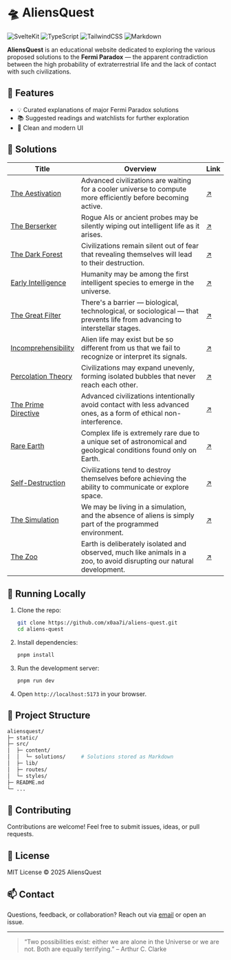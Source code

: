# 🛸 AliensQuest

![SvelteKit](https://img.shields.io/badge/SvelteKit-23272f.svg?logo=svelte&logoColor=f1413d)
![TypeScript](https://img.shields.io/badge/TypeScript-23272f.svg?style=flat&logo=typescript&logoColor=358ef1)
![TailwindCSS](https://img.shields.io/badge/TailwindCSS-23272f.svg?style=flat&logo=tailwind-css&logoColor=38bdf8)
![Markdown](https://img.shields.io/badge/Markdown-23272f?style=flat&logo=markdown&logoColor=white)

**AliensQuest** is an educational website dedicated to exploring the various proposed solutions to the **Fermi Paradox** — the apparent contradiction between the high probability of extraterrestrial life and the lack of contact with such civilizations.

## 🚀 Features

- 💡 Curated explanations of major Fermi Paradox solutions
- 📚 Suggested readings and watchlists for further exploration
- 🎨 Clean and modern UI

## 🌌 Solutions

| Title                                                                       | Overview                                                                                                                   | Link                                                                                  |
| --------------------------------------------------------------------------- | -------------------------------------------------------------------------------------------------------------------------- | ------------------------------------------------------------------------------------- |
| [The Aestivation](./src/content/solutions/aestivation/index.md)             | Advanced civilizations are waiting for a cooler universe to compute more efficiently before becoming active.               | <a href="https://aliensquest.com/solutions/aestivation" target="_blank">↗️</a>         |
| [The Berserker](./src/content/solutions/berserker/index.md)                 | Rogue AIs or ancient probes may be silently wiping out intelligent life as it arises.                                      | <a href="https://aliensquest.com/solutions/berserker" target="_blank">↗️</a>           |
| [The Dark Forest](./src/content/solutions/dark-forest/index.md)             | Civilizations remain silent out of fear that revealing themselves will lead to their destruction.                          | <a href="https://aliensquest.com/solutions/dark-forest" target="_blank">↗️</a>         |
| [Early Intelligence](./src/content/solutions/early-intelligence/index.md)   | Humanity may be among the first intelligent species to emerge in the universe.                                             | <a href="https://aliensquest.com/solutions/early-intelligence" target="_blank">↗️</a>  |
| [The Great Filter](./src/content/solutions/great-filter/index.md)           | There's a barrier — biological, technological, or sociological — that prevents life from advancing to interstellar stages. | <a href="https://aliensquest.com/solutions/great-filter" target="_blank">↗️</a>        |
| [Incomprehensibility](./src/content/solutions/incomprehensibility/index.md) | Alien life may exist but be so different from us that we fail to recognize or interpret its signals.                       | <a href="https://aliensquest.com/solutions/incomprehensibility" target="_blank">↗️</a> |
| [Percolation Theory](./src/content/solutions/percolation/index.md)          | Civilizations may expand unevenly, forming isolated bubbles that never reach each other.                                   | <a href="https://aliensquest.com/solutions/percolation" target="_blank">↗️</a>         |
| [The Prime Directive](./src/content/solutions/prime-directive/index.md)     | Advanced civilizations intentionally avoid contact with less advanced ones, as a form of ethical non-interference.         | <a href="https://aliensquest.com/solutions/prime-directive" target="_blank">↗️</a>     |
| [Rare Earth](./src/content/solutions/rare-earth/index.md)                   | Complex life is extremely rare due to a unique set of astronomical and geological conditions found only on Earth.          | <a href="https://aliensquest.com/solutions/rare-earth" target="_blank">↗️</a>          |
| [Self-Destruction](./src/content/solutions/self-destruction/index.md)       | Civilizations tend to destroy themselves before achieving the ability to communicate or explore space.                     | <a href="https://aliensquest.com/solutions/self-destruction" target="_blank">↗️</a>    |
| [The Simulation](./src/content/solutions/simulation/index.md)               | We may be living in a simulation, and the absence of aliens is simply part of the programmed environment.                  | <a href="https://aliensquest.com/solutions/simulation" target="_blank">↗️</a>          |
| [The Zoo](./src/content/solutions/zoo/index.md)                             | Earth is deliberately isolated and observed, much like animals in a zoo, to avoid disrupting our natural development.      | <a href="https://aliensquest.com/solutions/zoo" target="_blank">↗️</a>                 |

## 🧪 Running Locally

1. Clone the repo:

   ```bash
   git clone https://github.com/x0aa7i/aliens-quest.git
   cd aliens-quest
   ```

2. Install dependencies:

   ```bash
   pnpm install
   ```

3. Run the development server:

   ```bash
   pnpm run dev
   ```

4. Open `http://localhost:5173` in your browser.

## 📂 Project Structure

```bash
aliensquest/
├─ static/
├─ src/
│  ├─ content/
│  │  └─ solutions/     # Solutions stored as Markdown
│  ├─ lib/
│  ├─ routes/
│  └─ styles/
├─ README.md
└─ ...
```

## 🤝 Contributing

Contributions are welcome! Feel free to submit issues, ideas, or pull requests.

## 📜 License

MIT License © 2025 AliensQuest

## 📫 Contact

Questions, feedback, or collaboration? Reach out via [email](mailto:contact.achak@email.com) or open an issue.

---

> “Two possibilities exist: either we are alone in the Universe or we are not. Both are equally terrifying.”
> – Arthur C. Clarke
